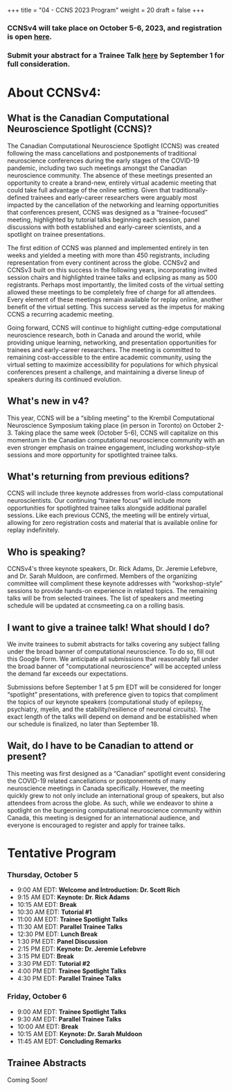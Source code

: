 +++
title = "04 - CCNS 2023 Program"
weight = 20
draft = false
+++

### CCNSv4 will take place on October 5-6, 2023, and registration is open [here](CROWDCAST.IO/C/CCNSV4).

### Submit your abstract for a Trainee Talk [here](https://docs.google.com/forms/d/e/1FAIpQLSeev-EA5ccwKapzRV43xD4NfDYGyDeAiWpTuv4b_7GKkrWPOQ/viewform?usp=sf_link) by September 1 for full consideration.

# About CCNSv4:
## What is the Canadian Computational Neuroscience Spotlight (CCNS)?
The Canadian Computational Neuroscience Spotlight (CCNS) was created following the mass cancellations and postponements of traditional neuroscience conferences during the early stages of the COVID-19 pandemic, including two such meetings amongst the Canadian neuroscience community. The absence of these meetings presented an opportunity to create a brand-new, entirely virtual academic meeting that could take full advantage of the online setting. Given that traditionally-defined trainees and early-career researchers were arguably most impacted by the cancellation of the networking and learning opportunities that conferences present, CCNS was designed as a “trainee-focused” meeting, highlighted by tutorial talks beginning each session, panel discussions with both established and early-career scientists, and a spotlight on trainee presentations.

The first edition of CCNS was planned and implemented entirely in ten weeks and yielded a meeting with more than 450 registrants, including representation from every continent across the globe. CCNSv2 and CCNSv3 built on this success in the following years, incorporating invited session chairs and highlighted trainee talks and eclipsing as many as 500 registrants. Perhaps most importantly, the limited costs of the virtual setting allowed these meetings to be completely free of charge for all attendees. Every element of these meetings remain available for replay online, another benefit of the virtual setting. This success served as the impetus for making CCNS a recurring academic meeting.

Going forward, CCNS will continue to highlight cutting-edge computational neuroscience research, both in Canada and around the world, while providing unique learning, networking, and presentation opportunities for trainees and early-career researchers. The meeting is committed to remaining cost-accessible to the entire academic community, using the virtual setting to maximize accessibility for populations for which physical conferences present a challenge, and maintaining a diverse lineup of speakers during its continued evolution.

## What's new in v4?
This year, CCNS will be a “sibling meeting” to the Krembil Computational Neuroscience Symposium taking place (in person in Toronto) on October 2-3. Taking place the same week (October 5-6), CCNS will capitalize on this momentum in the Canadian computational neuroscience community with an even stronger emphasis on trainee engagement, including workshop-style sessions and more opportunity for spotlighted trainee talks.

## What's returning from previous editions?
CCNS will include three keynote addresses from world-class computational neuroscientists. Our continuing “trainee focus” will include more opportunities for spotlighted trainee talks alongside additional parallel sessions. Like each previous CCNS, the meeting will be entirely virtual, allowing for zero registration costs and material that is available online for replay indefinitely.

## Who is speaking?
CCNSv4's three keynote speakers, Dr. Rick Adams, Dr. Jeremie Lefebvre, and Dr. Sarah Muldoon, are confirmed. Members of the organizing committee will compliment these keynote addresses with “workshop-style” sessions to provide hands-on experience in related topics. The remaining talks will be from selected trainees.
The list of speakers and meeting schedule will be updated at ccnsmeeting.ca on a rolling basis.

## I want to give a trainee talk! What should I do?
We invite trainees to submit abstracts for talks covering any subject falling under the broad banner of computational neuroscience. To do so, fill out this Google Form. We anticipate all submissions that reasonably fall under the broad banner of "computational neuroscience" will be accepted unless the demand far exceeds our expectations.

Submissions before September 1 at 5 pm EDT will be considered for longer “spotlight” presentations, with preference given to topics that compliment the topics of our keynote speakers (computational study of epilepsy, psychiatry, myelin, and the stability/resilience of neuronal circuits). The exact length of the talks will depend on demand and be established when our schedule is finalized, no later than September 18.

## Wait, do I have to be Canadian to attend or present?
This meeting was first designed as a “Canadian” spotlight event considering the COVID-19 related cancellations or postponements of many neuroscience meetings in Canada specifically. However, the meeting quickly grew to not only include an international group of speakers, but also attendees from across the globe. As such, while we endeavor to shine a spotlight on the burgeoning computational neuroscience community within Canada, this meeting is designed for an international audience, and everyone is encouraged to register and apply for trainee talks.

# Tentative Program
### Thursday, October 5
* 9:00 AM EDT: **Welcome and Introduction: Dr. Scott Rich**
* 9:15 AM EDT: **Keynote: Dr. Rick Adams**
* 10:15 AM EDT: **Break** 
* 10:30 AM EDT: **Tutorial #1**
* 11:00 AM EDT: **Trainee Spotlight Talks** 
* 11:30 AM EDT: **Parallel Trainee Talks** 
* 12:30 PM EDT: **Lunch Break**
* 1:30 PM EDT: **Panel Discussion**
* 2:15 PM EDT: **Keynote: Dr. Jeremie Lefebvre**
* 3:15 PM EDT: **Break**
* 3:30 PM EDT: **Tutorial #2**
* 4:00 PM EDT: **Trainee Spotlight Talks**
* 4:30 PM EDT: **Parallel Trainee Talks**


### Friday, October 6
* 9:00 AM EDT: **Trainee Spotlight Talks**
* 9:30 AM EDT: **Parallel Trainee Talks**
* 10:00 AM EDT: **Break**
* 10:15 AM EDT: **Keynote: Dr. Sarah Muldoon**
* 11:45 AM EDT: **Concluding Remarks** 

## Trainee Abstracts
Coming Soon!

